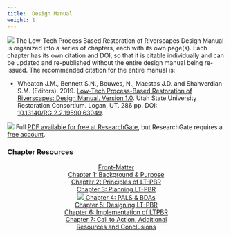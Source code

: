 ```yaml
---
title:  Design Manual
weight: 1
---
```


<a href="http://dx.doi.org/10.13140/RG.2.2.19590.63049"><img class="float-right" src="{{ site.baseurl }}/assets/images/covers/Manual_Tilted_150.png"></a> The Low-Tech Process Based Restoration of Riverscapes Design Manual is organized into a series of chapters, each with its own page(s). Each chapter has its own citation and DOI, so that it is citable individually and can be updated and re-published without the entire design manual being re-issued. The recommended citation for the entire manual is:

- <a href="http://dx.doi.org/10.13140/RG.2.2.19590.63049"><i class="fa fa-file-pdf-o" aria-hidden="true"></i></a> Wheaton J.M., Bennett S.N., Bouwes, N., Maestas J.D. and Shahverdian S.M. (Editors). 2019. [Low-Tech Process-Based Restoration of Riverscapes: Design Manual. Version 1.0](http://dx.doi.org/10.13140/RG.2.2.19590.63049). Utah State University Restoration Consortium. Logan, UT. 286 pp. DOI: [10.13140/RG.2.2.19590.63049](http://dx.doi.org/10.13140/RG.2.2.19590.63049).

<a href="http://dx.doi.org/10.13140/RG.2.2.19590.63049"><img class="float-right" src="{{ site.baseurl}}/assets/images/RG.png"></a> Full [PDF available for free at ResearchGate](http://dx.doi.org/10.13140/RG.2.2.19590.63049), but ResearchGate requires a [free account](https://www.researchgate.net/signup.SignUp.html?hdrsu=1).

### Chapter Resources



<div class="row small-up-2 medium-up-2 large-up-1" align="center" style="width:50%; margin: auto">
  <a href="{{ site.baseurl }}/manual/frontmatter">
    <div class="column column-block hollow button">
	    <i class="fa fa-first-order" aria-hidden="true"></i>  Front-Matter 
    </div>
  </a>
  <a href="{{ site.baseurl }}/manual/chap01">
    <div class="column column-block hollow button">
	   <i class="fa fa-file" aria-hidden="true"></i> Chapter 1:  Background & Purpose 
    </div>
  </a>
  <a href="{{ site.baseurl }}/manual/chap02">
    <div class="column column-block hollow button">
	    <i class="fa fa-check" aria-hidden="true"></i> Chapter 2: Principles of LT-PBR
    </div>
  </a>
  <a href="{{ site.baseurl }}/manual/chap03">
    <div class="column column-block hollow button">
	    <i class="fa fa-chain-broken" aria-hidden="true"></i> Chapter 3: Planning LT-PBR <i class="fa fa-tachomater" aria-hidden="true"></i>
    </div>
  </a>
  <a href="{{ site.baseurl }}/manual/chap04">
    <div class="column column-block hollow button">
      <img src="{{ site.baseurl }}/assets/images/PBR-LT_round_30.png">  Chapter 4: PALS & BDAs
    </div>
  </a>
  <a href="{{ site.baseurl }}/manual/chap05">
    <div class="column column-block hollow button">
	    <i class="fa fa-address-card" aria-hidden="true"></i> Chapter 5: Designing LT-PBR
    </div>
  </a>
  <a href="{{ site.baseurl }}/manual/chap06">
    <div class="column column-block hollow button">
      <i class="fa fa-cogs" aria-hidden="true"></i> Chapter 6: Implementation of LTPBR
 </div>
 </a>
  <a href="{{ site.baseurl }}/manual/chap07">
  <div class="column column-block hollow button">
    <i class="fa fa-certificate" aria-hidden="true"></i>  Chapter 7:  Call to Action, Additional Resources and Conclusions
  </div></a>
</div>
